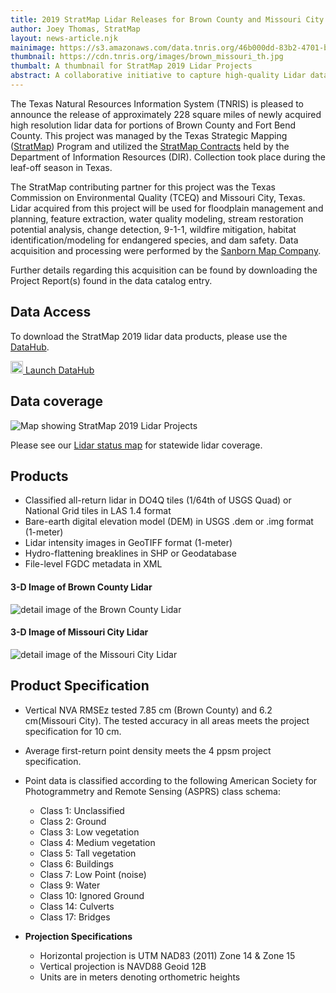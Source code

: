 ```yaml
---
title: 2019 StratMap Lidar Releases for Brown County and Missouri City
author: Joey Thomas, StratMap
layout: news-article.njk
mainimage: https://s3.amazonaws.com/data.tnris.org/46b000dd-83b2-4701-b5c6-3f6e18cedccf/assets/34a0cde1-d679-411c-8ced-973143b93d26.jpg
thumbnail: https://cdn.tnris.org/images/brown_missouri_th.jpg
thumbalt: A thumbnail for StratMap 2019 Lidar Projects
abstract: A collaborative initiative to capture high-quality Lidar data for portions of Brown County and Missouri City, Texas.
---
```


The Texas Natural Resources Information System (TNRIS) is pleased to announce the release of approximately 228 square miles of newly acquired high resolution lidar data for portions of Brown County and Fort Bend County. This project was managed by the Texas Strategic Mapping ([StratMap](https://tnris.org/stratmap/)) Program and utilized the [StratMap Contracts](https://tnris.org/stratmap/stratmap-contracts/) held by the Department of Information Resources (DIR). Collection took place during the leaf-off season in Texas.

The StratMap contributing partner for this project was the Texas Commission on Environmental Quality (TCEQ) and Missouri City, Texas. Lidar acquired from this project will be used for floodplain management and planning, feature extraction, water quality modeling, stream restoration potential analysis, change detection, 9-1-1, wildfire mitigation, habitat identification/modeling for endangered species, and dam safety. Data acquisition and processing were performed by the [Sanborn Map Company](https://www.sanborn.com).

Further details regarding this acquisition can be found by downloading the Project Report(s) found in the data catalog entry.

## Data Access

<p>To download the StratMap 2019 lidar data products, please use the <a href="https://data.tnris.org/catalog/%7B%22search%22%3A%22StratMap%20Lidar%202019%22%7D">DataHub</a>.</p>

<a class="btn btn-lg btn-tnris" href="https://data.tnris.org/catalog/%7B%22search%22%3A%22StratMap%20Lidar%202019%22%7D"><img style="width: 20px; margin-bottom: 0 !important;" src="https://cdn.tnris.org/images/baseline_view_comfy_white_36dp.png" alt="Launch DataHub icon"> Launch DataHub</a>

## Data coverage

<img src="https://cdn.tnris.org/images/brown_missouri_city.jpg" class="img-fluid" alt="Map showing StratMap 2019 Lidar Projects">

Please see our [Lidar status map](https://tnris-twdb.carto.com/u/tnris-sm/builder/a5dfc759-9a90-4acd-a8d1-57d521c7e1fe/public_map) for statewide lidar coverage.

## Products

- Classified all-return lidar in DO4Q tiles (1/64th of USGS Quad) or National Grid tiles in LAS 1.4 format
- Bare-earth digital elevation model (DEM) in USGS .dem or .img format (1-meter)
- Lidar intensity images in GeoTIFF format (1-meter)
- Hydro-flattening breaklines in SHP or Geodatabase
- File-level FGDC metadata in XML

#### 3-D Image of Brown County Lidar

<img class="img-fluid" src="https://s3.amazonaws.com/data.tnris.org/46b000dd-83b2-4701-b5c6-3f6e18cedccf/assets/d213837e-d966-4291-bcf0-078da17d9e13.jpg" alt="detail image of the Brown County Lidar">

#### 3-D Image of Missouri City Lidar

<img class="img-fluid" src="https://s3.amazonaws.com/data.tnris.org/66d886a6-13b9-46a9-936a-bf2ce4f71aaf/assets/2abdf2da-60d1-43d8-bca3-1627da2c337d.jpg" alt="detail image of the Missouri City Lidar">

## Product Specification

- Vertical NVA RMSEz tested 7.85 cm (Brown County) and 6.2 cm(Missouri City). The tested accuracy in all areas meets the project specification for 10 cm.
- Average first-return point density meets the 4 ppsm project specification.
- Point data is classified according to the following American Society for Photogrammetry and Remote Sensing (ASPRS) class schema:

  - Class 1: Unclassified
  - Class 2: Ground
  - Class 3: Low vegetation
  - Class 4: Medium vegetation
  - Class 5: Tall vegetation
  - Class 6: Buildings
  - Class 7: Low Point (noise)
  - Class 9: Water
  - Class 10: Ignored Ground
  - Class 14: Culverts
  - Class 17: Bridges

- **Projection Specifications**
  - Horizontal projection is UTM NAD83 (2011) Zone 14 & Zone 15
  - Vertical projection is NAVD88 Geoid 12B
  - Units are in meters denoting orthometric heights
